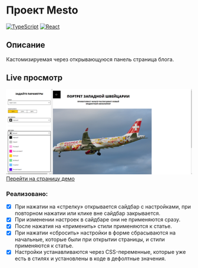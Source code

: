 # Проект Mesto
[![TypeScript](https://img.shields.io/badge/TypeScript-blue?style=flat&logo=typescript&logoColor=white)](#)
[![React](https://img.shields.io/badge/React-18-58E1FF?logo=react)](#)


## Описание
Кастомизируемая через открывающуюся панель страница блога.

## Live просмотр
![Главная страница сайта](./docs/preview.png)
[Перейти на страницу демо](https://blog-custom-3fc8a.web.app/)
  

### Реализовано:

- [x] При нажатии на «стрелку» открывается сайдбар с настройками, при повторном нажатии или клике вне сайдбар закрывается.
- [x] При изменении настроек в сайдбаре они не применяются сразу.
- [x] После нажатия на «применить» стили применяются к статье.
- [x] При нажатии «сбросить» настройки в форме сбрасываются на начальные, которые были при открытии страницы, и стили применяются к статье.
- [x] Настройки устанавливаются через CSS-переменные, которые уже есть в стилях и установлены в коде в дефолтные значения.
